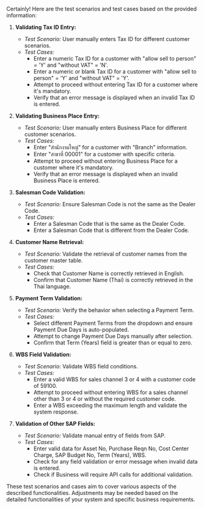Certainly! Here are the test scenarios and test cases based on the provided information:

1. **Validating Tax ID Entry:**
   - *Test Scenario:* User manually enters Tax ID for different customer scenarios.
   - *Test Cases:*
     - Enter a numeric Tax ID for a customer with "allow sell to person" = 'Y' and "without VAT" = 'N'.
     - Enter a numeric or blank Tax ID for a customer with "allow sell to person" = 'Y' and "without VAT" = 'Y'.
     - Attempt to proceed without entering Tax ID for a customer where it's mandatory.
     - Verify that an error message is displayed when an invalid Tax ID is entered.

2. **Validating Business Place Entry:**
   - *Test Scenario:* User manually enters Business Place for different customer scenarios.
   - *Test Cases:*
     - Enter "สำนักงานใหญ่" for a customer with "Branch" information.
     - Enter "สาขาที่ 00001" for a customer with specific criteria.
     - Attempt to proceed without entering Business Place for a customer where it's mandatory.
     - Verify that an error message is displayed when an invalid Business Place is entered.

3. **Salesman Code Validation:**
   - *Test Scenario:* Ensure Salesman Code is not the same as the Dealer Code.
   - *Test Cases:*
     - Enter a Salesman Code that is the same as the Dealer Code.
     - Enter a Salesman Code that is different from the Dealer Code.

4. **Customer Name Retrieval:**
   - *Test Scenario:* Validate the retrieval of customer names from the customer master table.
   - *Test Cases:*
     - Check that Customer Name is correctly retrieved in English.
     - Confirm that Customer Name (Thai) is correctly retrieved in the Thai language.

5. **Payment Term Validation:**
   - *Test Scenario:* Verify the behavior when selecting a Payment Term.
   - *Test Cases:*
     - Select different Payment Terms from the dropdown and ensure Payment Due Days is auto-populated.
     - Attempt to change Payment Due Days manually after selection.
     - Confirm that Term (Years) field is greater than or equal to zero.

6. **WBS Field Validation:**
   - *Test Scenario:* Validate WBS field conditions.
   - *Test Cases:*
     - Enter a valid WBS for sales channel 3 or 4 with a customer code of 59100.
     - Attempt to proceed without entering WBS for a sales channel other than 3 or 4 or without the required customer code.
     - Enter a WBS exceeding the maximum length and validate the system response.

7. **Validation of Other SAP Fields:**
   - *Test Scenario:* Validate manual entry of fields from SAP.
   - *Test Cases:*
     - Enter valid data for Asset No, Purchase Reqn No, Cost Center Charge, SAP Budget No, Term (Years), WBS.
     - Check for any field validation or error message when invalid data is entered.
     - Check if Business will require API calls for additional validation.

These test scenarios and cases aim to cover various aspects of the described functionalities. Adjustments may be needed based on the detailed functionalities of your system and specific business requirements.
